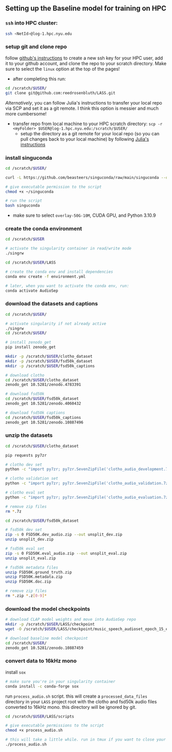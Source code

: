 ## Setting up the Baseline model for training on HPC

### `ssh` into HPC cluster:
```bash
ssh <NetId>@log-1.hpc.nyu.edu
```

### setup git and clone repo
follow [github's instructions](https://docs.github.com/en/authentication/connecting-to-github-with-ssh/adding-a-new-ssh-key-to-your-github-account#about-addition-of-ssh-keys-to-your-account) to create a new ssh key for your HPC user, add it to your github account, and clone the repo to your scratch directory. Make sure to select the `linux` option at the top of the pages!
- after completing this run:
```bash
cd /scratch/$USER/
git clone git@github.com:reedrosenbluth/LASS.git
```

*Alternatively*, you can follow Julia's instructions to transfer your local repo via SCP and set it as a git remote. I think this option is messier and much more cumbersome!

- transfer repo from local machine to your HPC scratch directory: `scp -r <myFolder> $USER@log-1.hpc.nyu.edu:/scratch/$USER/`
  - setup the directory as a git remote for your local repo (so you can pull changes back to your local machine) by following [Julia's instructions](https://github.com/juliawilkins/nyu-csgy9223-ML25/blob/main/HPC_tips.md)

### install singuconda
```bash
cd /scratch/$USER/

curl -L https://github.com/beasteers/singuconda/raw/main/singuconda --output /scratch/$USER/singuconda

# give executable permission to the script
chmod +x ~/singuconda

# run the script 
bash singuconda
```
- make sure to select `overlay-50G-10M`, CUDA GPU, and Python 3.10.9

### create the conda environment
```bash
cd /scratch/$USER

# activate the singularity container in read/write mode
./singrw

cd /scratch/$USER/LASS

# create the conda env and install dependencies
conda env create -f environment.yml

# later, when you want to activate the conda env, run:
conda activate AudioSep
```

### download the datasets and captions
```bash
cd /scratch/$USER/

# activate singularity if not already active
./singrw
cd /scratch/$USER/

# install zenodo_get
pip install zenodo_get

mkdir -p /scratch/$USER/clotho_dataset
mkdir -p /scratch/$USER/fsd50k_dataset
mkdir -p /scratch/$USER/fsd50k_captions

# download clotho
cd /scratch/$USER/clotho_dataset
zenodo_get 10.5281/zenodo.4783391

# download fsd50k
cd /scratch/$USER/fsd50k_dataset
zenodo_get 10.5281/zenodo.4060432

# download fsd50k captions
cd /scratch/$USER/fsd50k_captions
zenodo_get 10.5281/zenodo.10887496

```

### unzip the datasets
```bash
cd /scratch/$USER/clotho_dataset

pip requests py7zr

# clotho dev set
python -c "import py7zr; py7zr.SevenZipFile('clotho_audio_development.7z').extractall('/scratch/$USER/clotho_dataset/development')"

# clotho validation set
python -c "import py7zr; py7zr.SevenZipFile('clotho_audio_validation.7z').extractall('/scratch/$USER/clotho_dataset/validation')"

# clotho eval set
python -c "import py7zr; py7zr.SevenZipFile('clotho_audio_evaluation.7z').extractall('/scratch/$USER/clotho_dataset/evaluation')"

# remove zip files
rm *.7z

cd /scratch/$USER/fsd50k_dataset

# fsd50k dev set
zip -s 0 FSD50K.dev_audio.zip --out unsplit_dev.zip
unzip unsplit_dev.zip

# fsd50k eval set
zip -s 0 FSD50K.eval_audio.zip --out unsplit_eval.zip
unzip unsplit_eval.zip

# fsd50k metadata files
unzip FSD50K.ground_truth.zip
unzip FSD50K.metadata.zip
unzip FSD50K.doc.zip

# remove zip files
rm *.zip *.z[0-9]*
```

### download the model checkpoints
```bash
# download CLAP model weights and move into AudioSep repo
mkdir -p /scratch/$USER/LASS/checkpoint
wget -O /scratch/$USER/LASS/checkpoint/music_speech_audioset_epoch_15_esc_89.98.pt https://huggingface.co/spaces/Audio-AGI/AudioSep/resolve/main/checkpoint/music_speech_audioset_epoch_15_esc_89.98.pt?download=true

# download baseline model checkpoint
cd /scratch/$USER/
zenodo_get 10.5281/zenodo.10887459
```

### convert data to 16kHz mono

install `sox`
```bash
# make sure you're in your singularity container
conda install -c conda-forge sox

```

run `process_audio.sh` script. this will create a `processed_data_files` directory in your `LASS` project root with the clotho and fsd50k audio files converted to 16kHz mono. this directory will be ignored by git.
```bash
cd /scratch/$USER/LASS/scripts

# give executable permissions to the script
chmod +x process_audio.sh

# this will take a little while. run in tmux if you want to close your laptop and return later
./process_audio.sh
```
